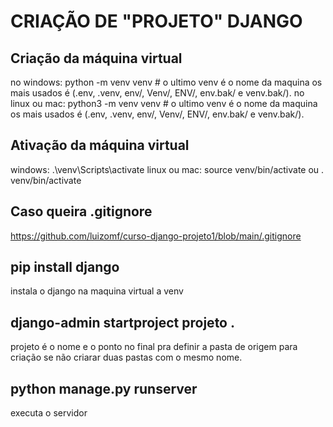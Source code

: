 # CRIAÇÃO DE "PROJETO" DJANGO

## Criação da máquina virtual
no windows: python -m venv venv # o ultimo venv é o nome da maquina os mais usados é (.env, .venv, env/, Venv/, ENV/, env.bak/ e venv.bak/).
no linux ou mac: python3 -m venv venv # o ultimo venv é o nome da maquina os mais usados é (.env, .venv, env/, Venv/, ENV/, env.bak/ e venv.bak/).

## Ativação da máquina virtual
windows: .\venv\Scripts\activate
linux ou mac: source venv/bin/activate ou . venv/bin/activate

## Caso queira .gitignore
https://github.com/luizomf/curso-django-projeto1/blob/main/.gitignore

## pip install django 
instala o django na maquina virtual a venv

## django-admin startproject projeto . 
projeto é o nome e o ponto no final pra definir a pasta de origem para criação se não criarar duas pastas com o mesmo nome.

## python manage.py runserver 
executa o servidor

